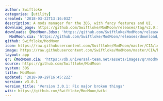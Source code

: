 ```yaml
---
author: Swiftloke
categories: [utility]
created: '2018-03-22T13:16:03Z'
description: A mods manager for the 3DS, with fancy features and UI.
download_page: https://github.com/Swiftloke/ModMoon/releases/tag/v3.0.1
downloads: {ModMoon.3dsx: 'https://github.com/Swiftloke/ModMoon/releases/download/v3.0.1/ModMoon.3dsx',
  ModMoon.cia: 'https://github.com/Swiftloke/ModMoon/releases/download/v3.0.1/ModMoon.cia'}
github: Swiftloke/ModMoon
icon: https://raw.githubusercontent.com/Swiftloke/ModMoon/master/CIA/icon.png
image: https://raw.githubusercontent.com/Swiftloke/ModMoon/master/CIA/banner.png
layout: app
qr: {ModMoon.cia: 'https://db.universal-team.net/assets/images/qr/modmoon.cia.png'}
source: https://github.com/Swiftloke/ModMoon
system: 3DS
title: ModMoon
updated: '2018-09-29T16:45:22Z'
version: v3.0.1
version_title: 'Version 3.0.1: Fix major broken things'
wiki: https://github.com/Swiftloke/ModMoon/wiki
---
```

